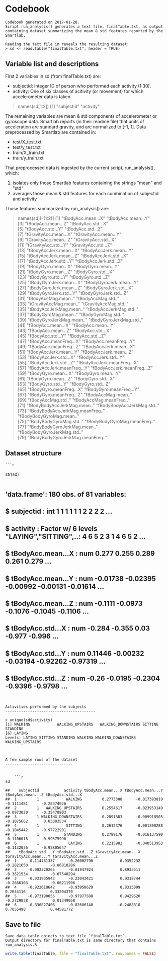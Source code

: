 Codebook
========
    Codebook generated on 2017-01-28.
    Script run_analysis() generates a text file, finalTable.txt, as output
    containing dataset summarizing the mean & std features reported by the Smartlab.
    
    Reading the text file in reveals the resulting dataset:
    > sd <- read.table("finalTable.txt", header = TRUE)
    
    

Variable list and descriptions
------------------------------

First 2 variables in sd (from finalTable.txt) are:
*  subjectid:  Integer ID of person who performed each activity (1:30).
*  activity:  One of six classes of acitivity (or movement) for which accelerometer data is taken.

> names(sd[1:2])
[1] "subjectid" "activity" 


The remaining variables are mean & std components of accelerometer or gyroscope data.
Smartlab reports (in their readme file) that units of acceleration are standard gravity,
and are normalized to [-1, 1].
Data preprocessed by Smartlab are contained in:
*  test/X_test.txt
*  test/y_test.txt
*  train/X_train.txt
*  train/y_train.txt

That preprocessed data is ingested by the current script, run_analysis(), which:
1.  isolates only those Smartlab features containing the strings "mean" and "std"
2.  averages those mean & std features for each combination of subjectid and activity

Those features summarized by run_analysis() are:

> names(sd)[-(1:2)]
 [1] "tBodyAcc.mean...X"               "tBodyAcc.mean...Y"              
 [3] "tBodyAcc.mean...Z"               "tBodyAcc.std...X"               
 [5] "tBodyAcc.std...Y"                "tBodyAcc.std...Z"               
 [7] "tGravityAcc.mean...X"            "tGravityAcc.mean...Y"           
 [9] "tGravityAcc.mean...Z"            "tGravityAcc.std...X"            
[11] "tGravityAcc.std...Y"             "tGravityAcc.std...Z"            
[13] "tBodyAccJerk.mean...X"           "tBodyAccJerk.mean...Y"          
[15] "tBodyAccJerk.mean...Z"           "tBodyAccJerk.std...X"           
[17] "tBodyAccJerk.std...Y"            "tBodyAccJerk.std...Z"           
[19] "tBodyGyro.mean...X"              "tBodyGyro.mean...Y"             
[21] "tBodyGyro.mean...Z"              "tBodyGyro.std...X"              
[23] "tBodyGyro.std...Y"               "tBodyGyro.std...Z"              
[25] "tBodyGyroJerk.mean...X"          "tBodyGyroJerk.mean...Y"         
[27] "tBodyGyroJerk.mean...Z"          "tBodyGyroJerk.std...X"          
[29] "tBodyGyroJerk.std...Y"           "tBodyGyroJerk.std...Z"          
[31] "tBodyAccMag.mean.."              "tBodyAccMag.std.."              
[33] "tGravityAccMag.mean.."           "tGravityAccMag.std.."           
[35] "tBodyAccJerkMag.mean.."          "tBodyAccJerkMag.std.."          
[37] "tBodyGyroMag.mean.."             "tBodyGyroMag.std.."             
[39] "tBodyGyroJerkMag.mean.."         "tBodyGyroJerkMag.std.."         
[41] "fBodyAcc.mean...X"               "fBodyAcc.mean...Y"              
[43] "fBodyAcc.mean...Z"               "fBodyAcc.std...X"               
[45] "fBodyAcc.std...Y"                "fBodyAcc.std...Z"               
[47] "fBodyAcc.meanFreq...X"           "fBodyAcc.meanFreq...Y"          
[49] "fBodyAcc.meanFreq...Z"           "fBodyAccJerk.mean...X"          
[51] "fBodyAccJerk.mean...Y"           "fBodyAccJerk.mean...Z"          
[53] "fBodyAccJerk.std...X"            "fBodyAccJerk.std...Y"           
[55] "fBodyAccJerk.std...Z"            "fBodyAccJerk.meanFreq...X"      
[57] "fBodyAccJerk.meanFreq...Y"       "fBodyAccJerk.meanFreq...Z"      
[59] "fBodyGyro.mean...X"              "fBodyGyro.mean...Y"             
[61] "fBodyGyro.mean...Z"              "fBodyGyro.std...X"              
[63] "fBodyGyro.std...Y"               "fBodyGyro.std...Z"              
[65] "fBodyGyro.meanFreq...X"          "fBodyGyro.meanFreq...Y"         
[67] "fBodyGyro.meanFreq...Z"          "fBodyAccMag.mean.."             
[69] "fBodyAccMag.std.."               "fBodyAccMag.meanFreq.."         
[71] "fBodyBodyAccJerkMag.mean.."      "fBodyBodyAccJerkMag.std.."      
[73] "fBodyBodyAccJerkMag.meanFreq.."  "fBodyBodyGyroMag.mean.."        
[75] "fBodyBodyGyroMag.std.."          "fBodyBodyGyroMag.meanFreq.."    
[77] "fBodyBodyGyroJerkMag.mean.."     "fBodyBodyGyroJerkMag.std.."     
[79] "fBodyBodyGyroJerkMag.meanFreq.."


Dataset structure
-----------------
    
    
    ```r
str(sd)
```

```
## 'data.frame':	180 obs. of  81 variables:
##  $ subjectid                      : int  1 1 1 1 1 1 2 2 2 2 ...
##  $ activity                       : Factor w/ 6 levels "LAYING","SITTING",..: 4 6 5 2 3 1 4 6 5 2 ...
##  $ tBodyAcc.mean...X              : num  0.277 0.255 0.289 0.261 0.279 ...
##  $ tBodyAcc.mean...Y              : num  -0.01738 -0.02395 -0.00992 -0.00131 -0.01614 ...
##  $ tBodyAcc.mean...Z              : num  -0.1111 -0.0973 -0.1076 -0.1045 -0.1106 ...
##  $ tBodyAcc.std...X               : num  -0.284 -0.355 0.03 -0.977 -0.996 ...
##  $ tBodyAcc.std...Y               : num  0.11446 -0.00232 -0.03194 -0.92262 -0.97319 ...
##  $ tBodyAcc.std...Z               : num  -0.26 -0.0195 -0.2304 -0.9396 -0.9798 ...
```


Activities performed by the subjects
----------------------------------------
    
> unique(sd$activity)
[1] WALKING            WALKING_UPSTAIRS   WALKING_DOWNSTAIRS SITTING            STANDING          
[6] LAYING            
Levels: LAYING SITTING STANDING WALKING WALKING_DOWNSTAIRS WALKING_UPSTAIRS



A few sample rows of the dataset
------------------------------
    
    
    ```r
sd
```

```
##    subjectid           activity tBodyAcc.mean...X tBodyAcc.mean...Y tBodyAcc.mean...Z tBodyAcc.std...X
##  1         1            WALKING         0.2773308      -0.017383819        -0.1111481      -0.28374026
##  2         1   WALKING_UPSTAIRS         0.2554617      -0.023953149        -0.0973020      -0.35470803
##  3         1 WALKING_DOWNSTAIRS         0.2891883      -0.009918505        -0.1075662       0.03003534
##  4         1            SITTING         0.2612376      -0.001308288        -0.1045442      -0.97722901
##  5         1           STANDING         0.2789176      -0.016137590        -0.1106018      -0.99575990
##  6         1             LAYING         0.2215982      -0.040513953        -0.1132036      -0.92805647
##    tBodyAcc.std...Y tBodyAcc.std...Z tGravityAcc.mean...X tGravityAcc.mean...Y tGravityAcc.mean...Z
##  1      0.114461337      -0.26002790            0.9352232           -0.2821650          -0.06810286
##  2     -0.002320265      -0.01947924            0.8933511           -0.3621534          -0.07540294
##  3     -0.031935943      -0.23043421            0.9318744           -0.2666103          -0.06211996
##  4     -0.922618642      -0.93958629            0.8315099            0.2044116           0.33204370
##  5     -0.973190056      -0.97977588            0.9429520           -0.2729838           0.01349058
##  6     -0.836827406      -0.82606140           -0.2488818            0.7055498           0.44581772
```


Save to file
------------
    
    Save data table objects to text file `finalTable.txt`.
    Output directory for finalTable.txt is same directory that contains run_analysis.R.


```r
write.table(finalTable, file = "finalTable.txt", row.names = FALSE)
```
